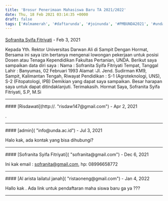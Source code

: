 ```yaml
---
title: 'Brosur Penerimaan Mahasiswa Baru TA 2021/2022'
date: Thu, 18 Feb 2021 03:14:35 +0000
draft: false
tags: ['#almamerah', '#daftarunda', '#joinunda', '#PMBUNDA2021', '#undabungas', '#undakasongan', '#undasampit', 'Berita', 'Event Unda University', 'Penerimaan Mahasiswa Baru', 'Pengumuman Mahasiswa Bebas Test']
---
```



#### 
[Sofranita Syifa Fitriyati]( "sofranita@gmail.com") - <time datetime="2021-02-24 11:11:22">Feb 3, 2021</time>

Kepada Yth. Rektor Universitas Darwan Ali di Sampit Dengan Hormat, Bersama ini saya izin bertanya mengenai lowongan pekerjaan untuk posisi Dosen atau Tenaga Kependidikan Fakultas Pertanian, UNDA. Berikut saya sampaikan data diri saya : Nama : Sofranita Syifa Fitriyati Tempat, Tanggal Lahir : Banyumas, 02 Februari 1993 Alamat :Jl. Jend. Sudirman KM9, Sampit, Kalimantan Tengah, Riwayat Pendidikan : S-1 (Agroteknologi, UNS), S-2 (Fitopatologi, IPB) Demikian yang dapat saya sampaikan. Besar harapan saya untuk dapat ditindaklanjuti. Terimakasih. Hormat Saya, Sofranita Syifa Fitriyati, S.P, M.Si
<hr />
#### 
[Risdawati](http://. "risdaw147@gmail.com") - <time datetime="2021-04-06 16:23:57">Apr 2, 2021</time>

.
<hr />
#### 
[admin]( "info@unda.ac.id") - <time datetime="2021-07-07 17:29:25">Jul 3, 2021</time>

Halo kak, ada kontak yang bisa dihubungi?
<hr />
#### 
[Sofranita Syifa Fitriyati]( "sofranita@gmail.com") - <time datetime="2021-12-25 06:30:20">Dec 6, 2021</time>

Ini kak email : sofranita@gmail.com, hp: 08996658772
<hr />
#### 
[Al arista lailatul janah]( "ristaoneng@gmail.com") - <time datetime="2022-01-20 09:51:57">Jan 4, 2022</time>

Hallo kak . Ada link untuk pendaftaran maha siswa baru ga ya ???
<hr />

